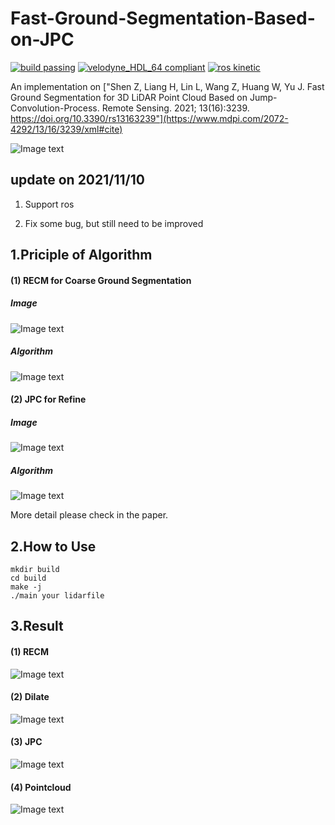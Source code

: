 # Fast-Ground-Segmentation-Based-on-JPC

[![build passing](https://img.shields.io/badge/build-passing-brightgreen.svg)](https://github.com/wangx1996/Fast-Ground-Segmentation-Based-on-JPC) [![velodyne_HDL_64 compliant](https://img.shields.io/badge/velodyne_HDL_64-compliant-red.svg)](https://github.com/wangx1996/Fast-Ground-Segmentation-Based-on-JPC) [![ros kinetic](https://img.shields.io/badge/ros-kinetic-blue.svg)](https://github.com/wangx1996/Fast-Ground-Segmentation-Based-on-JPC)

An implementation on ["Shen Z, Liang H, Lin L, Wang Z, Huang W, Yu J. Fast Ground Segmentation for 3D LiDAR Point Cloud Based on Jump-Convolution-Process. Remote Sensing. 2021; 13(16):3239. https://doi.org/10.3390/rs13163239"](https://www.mdpi.com/2072-4292/13/16/3239/xml#cite)

![Image text](https://github.com/wangx1996/Fast-Ground-Segmentation-Based-on-JPC/blob/main/test.gif)

## update on 2021/11/10

1. Support ros

2. Fix some bug, but still need to be improved


## 1.Priciple of Algorithm

#### (1) RECM for Coarse Ground Segmentation

##### Image
![Image text](https://github.com/wangx1996/Fast-Ground-Segmentation-Based-on-JPC/blob/main/image/RECM_priciple.png)

##### Algorithm
![Image text](https://github.com/wangx1996/Fast-Ground-Segmentation-Based-on-JPC/blob/main/image/algorithm1.png)

#### (2) JPC for Refine

##### Image
![Image text](https://github.com/wangx1996/Fast-Ground-Segmentation-Based-on-JPC/blob/main/image/JPC_principle.png)

##### Algorithm
![Image text](https://github.com/wangx1996/Fast-Ground-Segmentation-Based-on-JPC/blob/main/image/algorithm2.png)

More detail please check in the paper.

## 2.How to Use

    mkdir build
    cd build
    make -j
    ./main your lidarfile
    
## 3.Result

#### (1) RECM
![Image text](https://github.com/wangx1996/Fast-Ground-Segmentation-Based-on-JPC/blob/main/image/RECM.png)

#### (2) Dilate
![Image text](https://github.com/wangx1996/Fast-Ground-Segmentation-Based-on-JPC/blob/main/image/dilate.png)

#### (3) JPC
![Image text](https://github.com/wangx1996/Fast-Ground-Segmentation-Based-on-JPC/blob/main/image/JPC.png)

#### (4) Pointcloud
![Image text](https://github.com/wangx1996/Fast-Ground-Segmentation-Based-on-JPC/blob/main/image/lidar_result.png)
